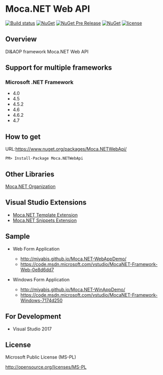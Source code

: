 # Moca.NET Web API

[![Build status](https://ci.appveyor.com/api/projects/status/wbeu8r40g7bvhnyu?svg=true)](https://ci.appveyor.com/project/miyabis/mocawebapi)
[![NuGet](https://img.shields.io/nuget/v/Moca.NETWebApi.svg)](https://www.nuget.org/packages/Moca.NETWebApi/)
[![NuGet Pre Release](https://img.shields.io/nuget/vpre/Moca.NETWebApi.svg)](https://www.nuget.org/packages/Moca.NETWebApi/)
[![NuGet](https://img.shields.io/nuget/dt/Moca.NETWebApi.svg)](https://www.nuget.org/packages/Moca.NETWebApi/)
[![license](https://img.shields.io/badge/License-MS--PL-blue.svg)](https://opensource.org/licenses/MS-PL)

## Overview
DI&amp;AOP framework Moca.NET Web API

## Support for multiple frameworks
### Microsoft .NET Framework
* 4.0
* 4.5
* 4.5.2
* 4.6
* 4.6.2
* 4.7

## How to get

URL:https://www.nuget.org/packages/Moca.NETWebApi/
```
PM> Install-Package Moca.NETWebApi
```

## Other Libraries

[Moca.NET Organization](https://github.com/mocanet)

## Visual Studio Extensions

* [Moca.NET Template Extension](https://marketplace.visualstudio.com/items?itemName=MiYABiS.MocaNETTemplate30)
* [Moca.NET Snippets Extension](https://marketplace.visualstudio.com/items?itemName=MiYABiS.MocaNETCodeSnippet)

## Sample

* Web Form Application  
  * http://miyabis.github.io/Moca.NET-WebAppDemo/  
  * https://code.msdn.microsoft.com/vstudio/MocaNET-Framework-Web-0e8d6dd7

* Windows Form Application  
  * http://miyabis.github.io/Moca.NET-WinAppDemo/  
  * https://code.msdn.microsoft.com/vstudio/MocaNET-Framework-Windows-7174d250

## For Development

* Visual Studio 2017

## License

Microsoft Public License (MS-PL)

http://opensource.org/licenses/MS-PL
